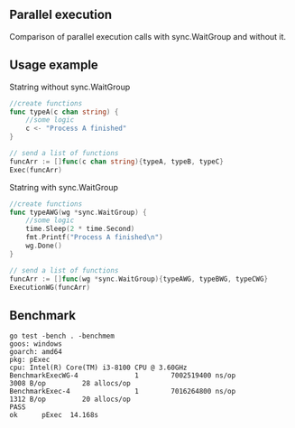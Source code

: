 ## Parallel execution
Comparison of parallel execution calls with sync.WaitGroup and without it.

## Usage example 
Statring without sync.WaitGroup
```go
//create functions
func typeA(c chan string) {
	//some logic
	c <- "Process A finished"
}

// send a list of functions
funcArr := []func(c chan string){typeA, typeB, typeC}
Exec(funcArr)
```
Statring with sync.WaitGroup
```go
//create functions
func typeAWG(wg *sync.WaitGroup) {
	//some logic
	time.Sleep(2 * time.Second)
	fmt.Printf("Process A finished\n")
	wg.Done()
}

// send a list of functions
funcArr := []func(wg *sync.WaitGroup){typeAWG, typeBWG, typeCWG}
ExecutionWG(funcArr)
```
## Benchmark

```
go test -bench . -benchmem
goos: windows
goarch: amd64
pkg: pExec
cpu: Intel(R) Core(TM) i3-8100 CPU @ 3.60GHz
BenchmarkExecWG-4              1        7002519400 ns/op            3008 B/op         28 allocs/op
BenchmarkExec-4                1        7016264800 ns/op            1312 B/op         20 allocs/op
PASS
ok      pExec  14.168s
```
